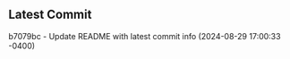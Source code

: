 
## Latest Commit
b7079bc - Update README with latest commit info (2024-08-29 17:00:33 -0400) <Yunxi-Zhou>
